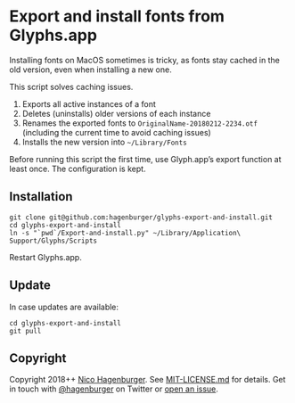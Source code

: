 # Export and install fonts from Glyphs.app

Installing fonts on MacOS sometimes is tricky, as fonts stay cached in the old
version, even when installing a new one.

This script solves caching issues.

1. Exports all active instances of a font
2. Deletes (uninstalls) older versions of each instance
3. Renames the exported fonts to `OriginalName-20180212-2234.otf` (including the
   current time to avoid caching issues)
4. Installs the new version into `~/Library/Fonts`

Before running this script the first time, use Glyph.app’s export function at
least once. The configuration is kept.


## Installation

```
git clone git@github.com:hagenburger/glyphs-export-and-install.git
cd glyphs-export-and-install
ln -s "`pwd`/Export-and-install.py" ~/Library/Application\ Support/Glyphs/Scripts
```

Restart Glyphs.app.


## Update

In case updates are available:

```
cd glyphs-export-and-install
git pull
```


## Copyright

Copyright 2018++ [Nico Hagenburger](http://www.hagenburger.net).
See [MIT-LICENSE.md](MIT-LICENSE.md) for details.
Get in touch with [@hagenburger](https://twitter.com/hagenburger) on Twitter or
[open an issue](https://github.com/hagenburger/glyphs-export-and-install/issues/new).
